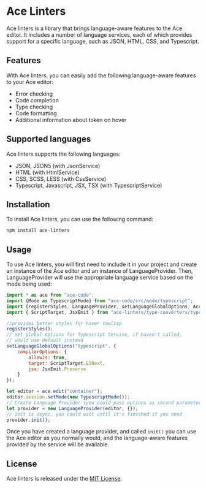 # Ace Linters

Ace linters is a library that brings language-aware features to the Ace editor. It includes a number of language services, each of which provides support for a specific language, such as JSON, HTML, CSS, and Typescript.

## Features

With Ace linters, you can easily add the following language-aware features to your Ace editor:
- Error checking
- Code completion
- Type checking
- Code formatting
- Additional information about token on hover

## Supported languages

Ace linters supports the following languages:
- JSON, JSON5 (with JsonService)
- HTML (with HtmlService)
- CSS, SCSS, LESS (with CssService)
- Typescript, Javascript, JSX, TSX (with TypescriptService)

## Installation

To install Ace linters, you can use the following command:

```bash
npm install ace-linters
```

## Usage

To use Ace linters, you will first need to include it in your project and create an instance of the Ace editor and an instance of LanguageProvider. Then, LanguageProvider will use the appropriate language service based on the mode being used:
```javascript
import * as ace from "ace-code";
import {Mode as TypescriptMode} from "ace-code/src/mode/typescript";
import {registerStyles, LanguageProvider, setLanguageGlobalOptions, AceLinters} from "ace-linters";
import { ScriptTarget, JsxEmit } from "ace-linters/type-converters/typescript-converters";

//provides better styles for hover tooltip
registerStyles();
// set global options for Typescript Service, if haven't called, 
// would use default instead
setLanguageGlobalOptions("typescript", {
    compilerOptions: {
        allowJs: true,
        target: ScriptTarget.ESNext,
        jsx: JsxEmit.Preserve
    }
});

let editor = ace.edit("container");
editor.session.setMode(new TypescriptMode());
// Create Language Provider (you could pass options as second parameter) 
let provider = new LanguageProvider(editor, {});
// init is async, you could wait until it's finished if you need
provider.init();
``` 

Once you have created a language provider, and called `init()` you can use the Ace editor as you normally would, and
the
language-aware features provided by the service will be available.

## License
Ace linters is released under the [MIT License](https://opensource.org/licenses/MIT).
